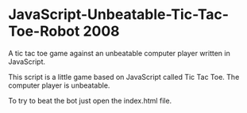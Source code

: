 # JavaScript-Unbeatable-Tic-Tac-Toe-Robot 2008
A tic tac toe game against an unbeatable computer player written in JavaScript.

This script is a little game based on JavaScript called Tic Tac Toe. The computer player is unbeatable.

To try to beat the bot just open the index.html file.
